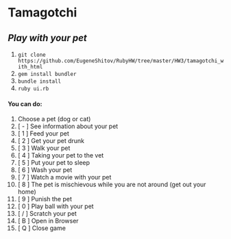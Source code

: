 # Tamagotchi
## _Play with your pet_
1. `git clone https://github.com/EugeneShitov/RubyHW/tree/master/HW3/tamagotchi_with_html`
2. `gem install bundler`
3. `bundle install`
4. `ruby ui.rb`
#### You can do:

1. Choose a pet (dog or cat)
2. [ - ] See information about your pet
3. [ 1 ] Feed your pet
4. [ 2 ] Get your pet drunk
5. [ 3 ] Walk your pet
6. [ 4 ] Taking your pet to the vet
7. [ 5 ] Put your pet to sleep
8. [ 6 ] Wash your pet
9. [ 7 ] Watch a movie with your pet
10. [ 8 ] The pet is mischievous while you are not around (get out your home)
11. [ 9 ] Punish the pet
12. [ 0 ] Play ball with your pet
13. [ / ] Scratch your pet
14. [ B ] Open in Browser
15. [ Q ] Close game